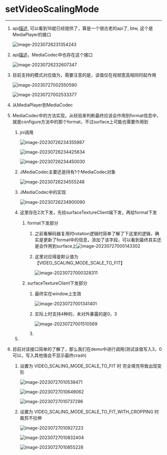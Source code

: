 # setVideoScalingMode

---

1. api[描述](https://developer.android.com/reference/android/media/MediaPlayer#setVideoScalingMode(int)), 可以看到16就已经提供了，算是一个很古老的api了, btw, 这个是MediaPlayer的接口

   ![image-20230726231354243](VideoScalingMode.assets/image-20230726231354243.png)

2. api[描述](https://developer.android.com/reference/android/media/MediaCodec.html#setVideoScalingMode(int))，MediaCodec中也存在这个接口

   ![image-20230726232607347](VideoScalingMode.assets/image-20230726232607347.png)

3. 目前支持的模式对应值为，需要注意的是，该值仅在视频宽高相同时起作用

   ![image-20230727002550590](VideoScalingMode.assets/image-20230727002550590.png)

   ![image-20230727002533377](VideoScalingMode.assets/image-20230727002533377.png)

4. 从MediaPlayer到MediaCodec

5. MediaCodec中的方法实现，从经验来判断最终应该会作用到format信息中，就是configure方法中的那个format，不过surface上可能也需要作用到

   1. jni调用

      ![image-20230726234355987](VideoScalingMode.assets/image-20230726234355987.png)

      ![image-20230726234425634](VideoScalingMode.assets/image-20230726234425634.png)

      ![image-20230726234450030](VideoScalingMode.assets/image-20230726234450030.png)

   2. JMediaCodec主要还是持有1个MediaCodec对象

      ![image-20230726234555248](VideoScalingMode.assets/image-20230726234555248.png)

   3. JMediaCodec中的实现

      ![image-20230726234900090](VideoScalingMode.assets/image-20230726234900090.png)

   4. 这里存在2次下发，先给surfaceTextureClient端下发，再给format下发

      1. format下发部分

         1. 之前看解码器复用时rotation逻辑时简单了解了下这里的逻辑，确实是更新了format中的信息，添加了该字段，可以看到最终其实还是会作用到surface上![image-20230727000143302](VideoScalingMode.assets/image-20230727000143302.png)

         2. 这里对应得是默认值为【VIDEO_SCALING_MODE_SCALE_TO_FIT】

            ![image-20230727000328311](VideoScalingMode.assets/image-20230727000328311.png)

      2. surfaceTextureClient下发部分

         1. 最终实在window上生效

            ![image-20230727001341401](VideoScalingMode.assets/image-20230727001341401.png)

         2. 实际上时支持4种的，未对外暴露的是0，3

            ![image-20230727001510569](VideoScalingMode.assets/image-20230727001510569.png)

         3. 

   5. 

6. 目前对该接口简单的了解了，那么我们在demo中进行调用(测试该值写入3，0可以，写入其他值会不显示最终crash)

   1. 设置为 VIDEO_SCALING_MODE_SCALE_TO_FIT 时 完全填充导致出现变形

      ![image-20230727010538471](VideoScalingMode.assets/image-20230727010538471.png)

      ![image-20230727010649062](VideoScalingMode.assets/image-20230727010649062.png)

      ![image-20230727010737296](VideoScalingMode.assets/image-20230727010737296.png)

   2. 设置为 VIDEO_SCALING_MODE_SCALE_TO_FIT_WITH_CROPPING 时裁剪不拉伸

      ![image-20230727010927223](VideoScalingMode.assets/image-20230727010927223.png)

      ![image-20230727010832404](VideoScalingMode.assets/image-20230727010832404.png)

      ![image-20230727010855228](VideoScalingMode.assets/image-20230727010855228.png)

      

      

